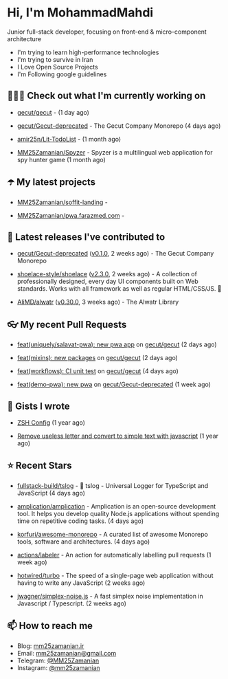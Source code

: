 # Hi, I'm MohammadMahdi

Junior full-stack developer, focusing on front-end & micro-component architecture

- I'm trying to learn high-performance technologies
- I'm trying to survive in Iran
- I Love Open Source Projects
- I'm Following google guidelines

## 👨🏻‍💻 Check out what I'm currently working on



- [gecut/gecut](https://github.com/gecut/gecut) -  (1 day ago)

- [gecut/Gecut-deprecated](https://github.com/gecut/Gecut-deprecated) - The Gecut Company Monorepo (4 days ago)

- [amir25n/Lit-TodoList](https://github.com/amir25n/Lit-TodoList) -  (1 month ago)

- [MM25Zamanian/Spyzer](https://github.com/MM25Zamanian/Spyzer) - Spyzer is a multilingual web application for spy hunter game (1 month ago)

## ☂️ My latest projects



- [MM25Zamanian/soffit-landing](https://github.com/MM25Zamanian/soffit-landing) - 

- [MM25Zamanian/pwa.farazmed.com](https://github.com/MM25Zamanian/pwa.farazmed.com) - 

## 🎉 Latest releases I've contributed to



- [gecut/Gecut-deprecated](https://github.com/gecut/Gecut-deprecated) ([v0.1.0](https://github.com/gecut/Gecut-deprecated/releases/tag/v0.1.0), 2 weeks ago) - The Gecut Company Monorepo

- [shoelace-style/shoelace](https://github.com/shoelace-style/shoelace) ([v2.3.0](https://github.com/shoelace-style/shoelace/releases/tag/v2.3.0), 2 weeks ago) - A collection of professionally designed, every day UI components built on Web standards. Works with all framework as well as regular HTML/CSS/JS. 🥾

- [AliMD/alwatr](https://github.com/AliMD/alwatr) ([v0.30.0](https://github.com/AliMD/alwatr/releases/tag/v0.30.0), 3 weeks ago) - The Alwatr Library

## 👓 My recent Pull Requests



- [feat(uniquely/salavat-pwa): new pwa app](https://github.com/gecut/gecut/pull/3) on [gecut/gecut](https://github.com/gecut/gecut) (2 days ago)

- [feat(mixins): new packages](https://github.com/gecut/gecut/pull/2) on [gecut/gecut](https://github.com/gecut/gecut) (2 days ago)

- [feat(workflows): CI unit test](https://github.com/gecut/gecut/pull/1) on [gecut/gecut](https://github.com/gecut/gecut) (4 days ago)

- [feat(demo-pwa): new pwa](https://github.com/gecut/Gecut-deprecated/pull/74) on [gecut/Gecut-deprecated](https://github.com/gecut/Gecut-deprecated) (1 week ago)

## 📓 Gists I wrote



- [ZSH Config](https://gist.github.com/fc1960135cf54fd5fae966c637455ffe) (1 year ago)

- [Remove useless letter and convert to simple text with javascript](https://gist.github.com/2249ec3b4dfe1de7693d6412beeba5a0) (1 year ago)

## ⭐ Recent Stars



- [fullstack-build/tslog](https://github.com/fullstack-build/tslog) - 📝 tslog - Universal Logger for TypeScript and JavaScript (4 days ago)

- [amplication/amplication](https://github.com/amplication/amplication) - Amplication is an open‑source development tool. It helps you develop quality Node.js applications without spending time on repetitive coding tasks. (4 days ago)

- [korfuri/awesome-monorepo](https://github.com/korfuri/awesome-monorepo) - A curated list of awesome Monorepo tools, software and architectures. (4 days ago)

- [actions/labeler](https://github.com/actions/labeler) - An action for automatically labelling pull requests (1 week ago)

- [hotwired/turbo](https://github.com/hotwired/turbo) - The speed of a single-page web application without having to write any JavaScript (2 weeks ago)

- [jwagner/simplex-noise.js](https://github.com/jwagner/simplex-noise.js) - A fast simplex noise implementation in Javascript / Typescript. (2 weeks ago)

## 📫 How to reach me

- Blog: [mm25zamanian.ir](https://mm25zamanian.ir)
- Email: [mm25zamanian@gmail.com](mailto://mm25zamanian@gmail.com)
- Telegram: [@MM25Zamanian](https://t.me/MM25Zamanian)
- Instagram: [@mm25zamanian](https://instagram.com/mm25zamanian)
